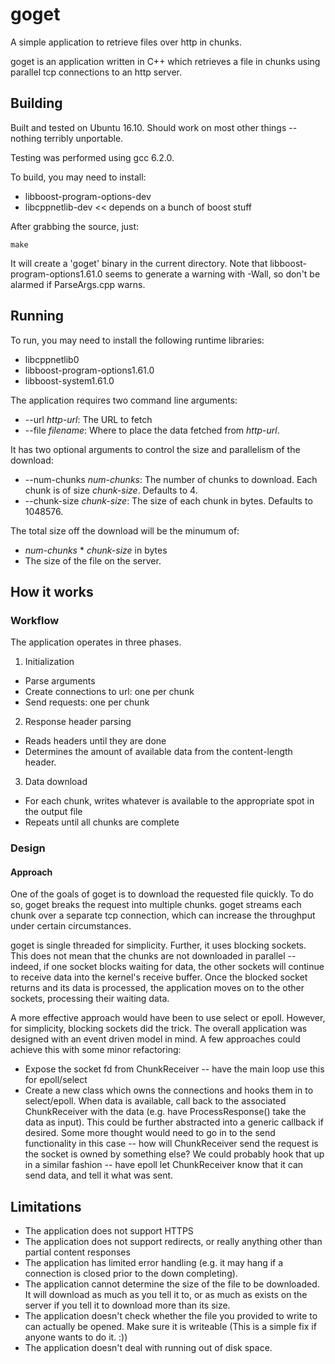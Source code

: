 # goget
A simple application to retrieve files over http in chunks.

goget is an application written in C++ which retrieves a file in chunks using parallel tcp connections to an http server.

## Building

Built and tested on Ubuntu 16.10. Should work on most other things -- nothing terribly unportable. 

Testing was performed using gcc 6.2.0.


To build, you may need to install:
 * libboost-program-options-dev
 * libcppnetlib-dev << depends on a bunch of boost stuff

 After grabbing the source, just:
 ```
 make
 ```
 It will create a 'goget' binary in the current directory.
 Note that libboost-program-options1.61.0 seems to generate a warning with -Wall, so don't be alarmed if ParseArgs.cpp warns.


## Running
To run, you may need to install the following runtime libraries:
  * libcppnetlib0
  * libboost-program-options1.61.0
  * libboost-system1.61.0

The application requires two command line arguments:
 * --url _http-url_: The URL to fetch
 * --file _filename_: Where to place the data fetched from _http-url_.

It has two optional arguments to control the size and parallelism of the download:
 * --num-chunks _num-chunks_: The number of chunks to download. Each chunk is of size _chunk-size_. Defaults to 4.
 * --chunk-size _chunk-size_: The size of each chunk in bytes. Defaults to 1048576.

The total size off the download will be the minumum of:
 * _num-chunks_ * _chunk-size_ in bytes
 * The size of the file on the server.

## How it works

### Workflow
The application operates in three phases.
 
1. Initialization
 * Parse arguments
 * Create connections to url: one per chunk
 * Send requests: one per chunk
2. Response header parsing
 * Reads headers until they are done
 * Determines the amount of available data from the content-length header.
3. Data download
 * For each chunk, writes whatever is available to the appropriate spot in the output file
 * Repeats until all chunks are complete

### Design
#### Approach
One of the goals of goget is to download the requested file quickly. To do so, goget breaks the request
into multiple chunks. goget streams each chunk over a separate tcp connection, which can increase the throughput under certain circumstances.

goget is single threaded for simplicity. Further, it uses blocking sockets. This does not mean that the chunks are not downloaded in parallel -- indeed, if one socket blocks waiting for data, the other sockets will continue to receive data into the kernel's receive buffer. Once the blocked socket returns and its data is processed, the application moves on to the other sockets, processing their waiting data.

A more effective approach would have been to use select or epoll. However, for simplicity, blocking sockets did the trick. The overall application was designed with an event driven model in mind. A few approaches could achieve this with some minor refactoring:
 * Expose the socket fd from ChunkReceiver -- have the main loop use this for epoll/select
 * Create a new class which owns the connections and hooks them in to select/epoll. When data is available, call back to the associated ChunkReceiver with the data (e.g. have ProcessResponse() take the data as input). This could be further abstracted into a generic callback if desired. Some more thought would need to go in to the send functionality in this case -- how will ChunkReceiver send the request is the socket is owned by something else? We could probably hook that up in a similar fashion -- have epoll let ChunkReceiver know that it can send data, and tell it what was sent.


## Limitations
 * The application does not support HTTPS
 * The application does not support redirects, or really anything other than partial content responses
 * The application has limited error handling (e.g. it may hang if a connection is closed prior to the down completing).
 * The application cannot determine the size of the file to be downloaded. It will download as much as you tell it to,
   or as much as exists on the server if you tell it to download more than its size.
 * The application doesn't check whether the file you provided to write to can actually be opened. Make sure it is writeable
    (This is a simple fix if anyone wants to do it. :))
 * The application doesn't deal with running out of disk space.
